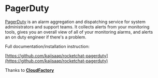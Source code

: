 # PagerDuty

[PagerDuty](https://pagerduty.com) is an alarm aggregation and dispatching service for system administrators and support teams. It collects alerts from your monitoring tools, gives you an overall view of all of your monitoring alarms, and alerts an on duty engineer if there's a problem.

Full documentation/installation instruction:

[https://github.com/kajisaap/rocketchat-pagerduty](https://github.com/kajisaap/rocketchat-pagerduty)

Thanks to [**CloudFactory**](https://www.cloudfactory.com)

